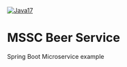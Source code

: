 [![Java17](https://img.shields.io/badge/java-17-green)](https://www.oracle.com/java/technologies/javase/jdk17-archive-downloads.html)

# MSSC Beer Service

Spring Boot Microservice example
